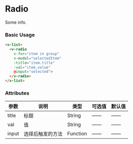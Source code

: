 # Radio

Some info.

### Basic Usage

```html
<v-list>
  <v-radio
    v-for="item in group"
    v-model="selectedItem"
    :title="item.title"
    :val="item.value"
    @input="selected">
  </v-radio>
</v-list>
```

### Attributes

|参数|说明|类型|可选值|默认值|
|----|----|----|----|----|
|title| 标题 | String | —— | —— |
|val| 值 | String | —— | —— |
|input| 选择后触发的方法 | Function | —— | —— |


<v-phone hash="radio"></v-phone>
